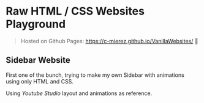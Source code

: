 # Raw HTML / CSS Websites Playground

> Hosted on Github Pages: https://c-mierez.github.io/VanillaWebsites/ 👀

## Sidebar Website
First one of the bunch, trying to make my own Sidebar with animations using only HTML and CSS.

Using _Youtube Studio_ layout and animations as reference. 
